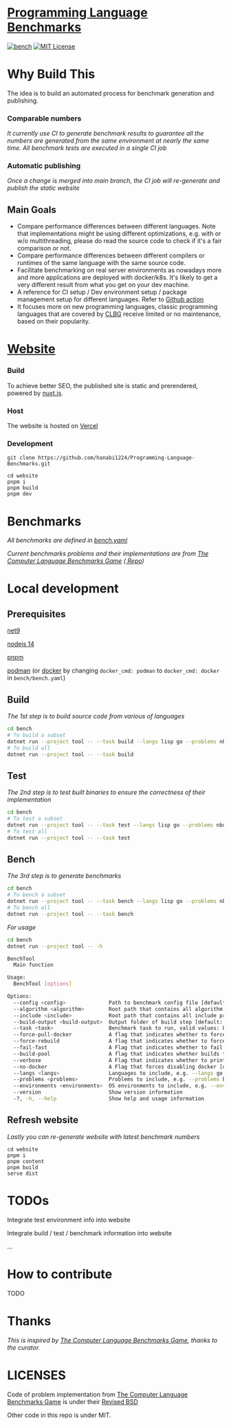 # [Programming Language Benchmarks](https://programming-language-benchmarks.vercel.app/)

[![bench](https://github.com/hanabi1224/Programming-Language-Benchmarks/actions/workflows/bench.yml/badge.svg)](https://github.com/hanabi1224/Programming-Language-Benchmarks/actions/workflows/bench.yml)
[![MIT License](https://img.shields.io/github/license/hanabi1224/Programming-Language-Benchmarks.svg)](https://github.com/hanabi1224/Programming-Language-Benchmarks/blob/master/LICENSE)

<!-- [![Build status](https://img.shields.io/appveyor/ci/hanabi1224/Programming-Language-Benchmarks/main.svg)](https://ci.appveyor.com/project/hanabi1224/Programming-Language-Benchmarks) -->

# Why Build This

The idea is to build an automated process for benchmark generation and publishing.

### Comparable numbers

_It currently use CI to generate benchmark results to guarantee all the numbers are generated from the same environment at nearly the same time. All benchmark tests are executed in a single CI job_

### Automatic publishing

_Once a change is merged into main branch, the CI job will re-generate and publish the static website_

## Main Goals

- Compare performance differences between different languages. Note that implementations might be using different optimizations, e.g. with or w/o multithreading, please do read the source code to check if it's a fair comparison or not.
- Compare performance differences between different compilers or runtimes of the same language with the same source code.
- Facilitate benchmarking on real server environments as nowadays more and more applications are deployed with docker/k8s. It's likely to get a very different result from what you get on your dev machine.
- A reference for CI setup / Dev environment setup / package management setup for different languages. Refer to [Github action](https://github.com/hanabi1224/Programming-Language-Benchmarks/blob/main/.github/workflows/bench.yml)
- It focuses more on new programming languages, classic
  programming languages that are covered by [CLBG](https://benchmarksgame-team.pages.debian.net/benchmarksgame/index.html) receive limited or no maintenance, based on their popularity.

# [Website](https://programming-language-benchmarks.vercel.app/)

### Build

To achieve better SEO, the published site is static and prerendered, powered by [nuxt.js](https://nuxtjs.org/).

### Host

The website is hosted on [Vercel](https://vercel.com/)

### Development

```
git clone https://github.com/hanabi1224/Programming-Language-Benchmarks.git

cd website
pnpm i
pnpm build
pnpm dev
```

# Benchmarks

_All benchmarks are defined in [bench.yaml](https://github.com/hanabi1224/Programming-Language-Benchmarks/blob/main/bench/bench.yaml)_

_Current benchmarks problems and their implementations are from [The Computer Language Benchmarks Game](https://benchmarksgame-team.pages.debian.net/benchmarksgame/) ([ Repo](https://salsa.debian.org/benchmarksgame-team/benchmarksgame/))_

# Local development

## Prerequisites

[net9](https://dotnet.microsoft.com/)

[nodejs 14](https://nodejs.org/)

[pnpm](https://pnpm.io/installation)

[podman](https://podman.io/getting-started/installation) (or [docker](https://www.docker.com/) by changing `docker_cmd: podman` to `docker_cmd: docker` in `bench/bench.yaml`)

## Build

_The 1st step is to build source code from various of languages_

```bash
cd bench
# To build a subset
dotnet run --project tool -- --task build --langs lisp go --problems nbody helloworld --force-rebuild
# To build all
dotnet run --project tool -- --task build
```

## Test

_The 2nd step is to test built binaries to ensure the correctness of their implementation_

```bash
cd bench
# To test a subset
dotnet run --project tool -- --task test --langs lisp go --problems nbody helloworld
# To test all
dotnet run --project tool -- --task test
```

## Bench

_The 3rd step is to generate benchmarks_

```bash
cd bench
# To bench a subset
dotnet run --project tool -- --task bench --langs lisp go --problems nbody helloworld
# To bench all
dotnet run --project tool -- --task bench
```

_For usage_

```bash
cd bench
dotnet run --project tool -- -h

BenchTool
  Main function

Usage:
  BenchTool [options]

Options:
  --config <config>              Path to benchmark config file [default: bench.yaml]
  --algorithm <algorithm>        Root path that contains all algorithm code [default: algorithm]
  --include <include>            Root path that contains all include project templates [default: include]
  --build-output <build-output>  Output folder of build step [default: build]
  --task <task>                  Benchmark task to run, valid values: build, test, bench [default: build]
  --force-pull-docker            A flag that indicates whether to force pull docker image even when it exists [default: False]
  --force-rebuild                A flag that indicates whether to force rebuild [default: False]
  --fail-fast                    A Flag that indicates whether to fail fast when error occurs [default: False]
  --build-pool                   A flag that indicates whether builds that can run in parallel [default: False]
  --verbose                      A Flag that indicates whether to print verbose information [default: False]
  --no-docker                    A Flag that forces disabling docker [default: False]
  --langs <langs>                Languages to include, e.g. --langs go csharp [default: ]
  --problems <problems>          Problems to include, e.g. --problems binarytrees nbody [default: ]
  --environments <environments>  OS environments to include, e.g. --environments linux windows [default: ]
  --version                      Show version information
  -?, -h, --help                 Show help and usage information
```

## Refresh website

_Lastly you can re-generate website with latest benchmark numbers_

```
cd website
pnpm i
pnpm content
pnpm build
serve dist
```

# TODOs

Integrate test environment info into website

Integrate build / test / benchmark information into website

...

# How to contribute

TODO

# Thanks

_This is inspired by [The Computer Language Benchmarks Game](https://benchmarksgame-team.pages.debian.net/benchmarksgame/), thanks to the curator._

# LICENSES

Code of problem implementation from [The Computer Language Benchmarks Game](https://salsa.debian.org/benchmarksgame-team/benchmarksgame/) is under their [Revised BSD](https://benchmarksgame-team.pages.debian.net/benchmarksgame/license.html)

Other code in this repo is under MIT.
